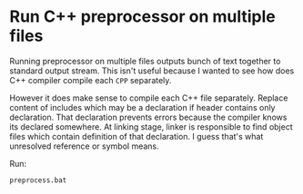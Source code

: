 # Run C++ preprocessor on multiple files

Running preprocessor on multiple files outputs bunch of text together to standard output stream. This isn't useful because I wanted to see how does C++ compiler compile each `CPP` separately.

However it does make sense to compile each C++ file separately. Replace content of includes which may be a declaration if header contains only declaration. That declaration prevents errors because the compiler knows its declared somewhere. At linking stage, linker is responsible to find object files which contain definition of that declaration. I guess that's what unresolved reference or symbol means.

Run:

```cmd
preprocess.bat
```
